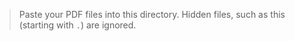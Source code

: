 > Paste your PDF files into this directory. Hidden files, such as this (starting with `.`) are ignored.